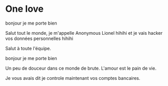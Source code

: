 # One love



bonjour je me porte bien

Salut tout le monde, je m'appelle Anonymous Lionel hihihi et je vais hacker vos données personnelles hihihi

Salut à toute l'équipe.

bonjour je me porte bien

Un peu de douceur dans ce monde de brute. L'amour est le pain de vie.

Je vous avais dit je controle maintenant vos comptes bancaires.
